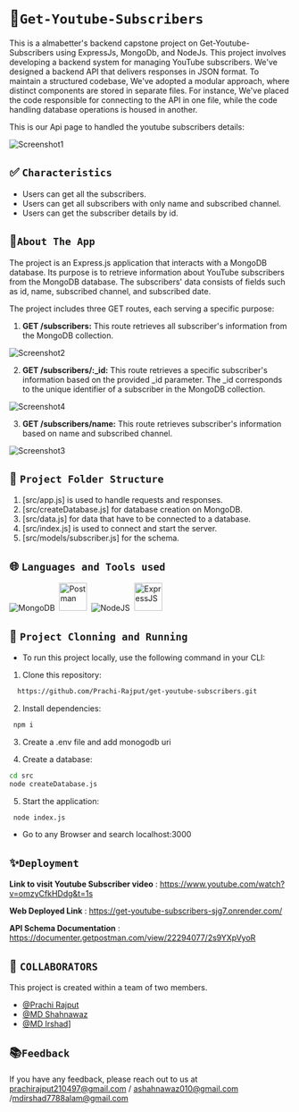# 💫`Get-Youtube-Subscribers`
This is a almabetter's backend capstone project on Get-Youtube-Subscribers using ExpressJs, MongoDb, and NodeJs.
This project involves developing a backend system for managing YouTube subscribers. We've designed a backend API that delivers responses in JSON format. To maintain a structured codebase, We've adopted a modular approach, where distinct components are stored in separate files. For instance, We've placed the code responsible for connecting to the API in one file, while the code handling database operations is housed in another.

This is our Api page to handled the youtube subscribers details:

![Screenshot1](https://github.com/Prachi-Rajput/get-youtube-subscribers/assets/113363553/37cd7664-49c7-41cc-a05e-9cfb761c3953)



## ✅ `Characteristics`

- Users can get all the subscribers.
- Users can get all subscribers with only name and subscribed channel.
- Users can get the subscriber details by id.


## 🍁`About The App`

The project is an Express.js application that interacts with a MongoDB database. Its purpose is to retrieve information about YouTube subscribers from the MongoDB database. The subscribers' data consists of fields such as id, name, subscribed channel, and subscribed date.


The project includes three GET routes, each serving a specific purpose:

1) **GET /subscribers:** This route retrieves all subscriber's information from the MongoDB collection. 

![Screenshot2](https://github.com/Prachi-Rajput/get-youtube-subscribers/assets/113363553/0f01e413-771b-44ba-a4ec-f3ebe777d814)



2) **GET /subscribers/:_id:** This route retrieves a specific subscriber's information based on the provided _id parameter. The _id corresponds to the unique identifier of a subscriber in the MongoDB collection. 

![Screenshot4](https://github.com/Prachi-Rajput/get-youtube-subscribers/assets/113363553/cc3fdecb-a3b5-486b-b68e-c7f79f8d9cff)


3) **GET /subscribers/name:** This route retrieves subscriber's information based on name and subscribed channel.

![Screenshot3](https://github.com/Prachi-Rajput/get-youtube-subscribers/assets/113363553/9c408b3b-2d79-49fe-9be0-3bfe43d27c33)



##  🌿 `Project Folder Structure`
1. [src/app.js]  is used to handle requests and responses.
2. [src/createDatabase.js]  for database creation on MongoDB.
3. [src/data.js]  for data that have to be connected to a database.
4. [src/index.js]  is used to connect and start the server.
5. [src/models/subscriber.js]  for the schema.


## 🌐 `Languages and Tools used`
 <div>
<img src="https://skills.thijs.gg/icons?i=mongodb" title="MongoDB" alt="MongoDB"/>&nbsp;
  <img src="https://avatars.githubusercontent.com/u/10251060?s=200&v=4" title="Postman" alt="Postman" width="50" height="50"/>&nbsp;
  <img src="https://skills.thijs.gg/icons?i=nodejs" title="NodeJS" alt="NodeJS" />&nbsp;
  <img src="https://cdn.icon-icons.com/icons2/2699/PNG/512/expressjs_logo_icon_169185.png" title="ExpressJS" alt="ExpressJS" width="50" height="50"/>&nbsp;  
</div>


## 🔧 `Project Clonning and Running`

- To run this project locally, use the following command in your CLI:

1. Clone this repository:

```bash
  https://github.com/Prachi-Rajput/get-youtube-subscribers.git
```

2. Install dependencies:

```bash
 npm i
```

3. Create a .env file and add monogodb uri

4. Create a database:

```bash
cd src
node createDatabase.js
```

5. Start the application:

```bash
 node index.js
```
- Go to any Browser and search localhost:3000

## ✨`Deployment`

**Link to visit Youtube Subscriber video** : https://www.youtube.com/watch?v=omzyCfkHDdg&t=1s

**Web Deployed Link** : https://get-youtube-subscribers-sjg7.onrender.com/

**API Schema Documentation** : https://documenter.getpostman.com/view/22294077/2s9YXpVyoR

## 🎋 `COLLABORATORS`
This project is created within a team of two members.

- [@Prachi Rajput](https://github.com/Prachi-Rajput)
- [@MD Shahnawaz](https://github.com/Shahnawaz1967)
- [@MD Irshad](https://github.com/Irshad7788github)]


##  📚`Feedback`

If you have any feedback, please reach out to us at prachirajput210497@gmail.com /
ashahnawaz010@gmail.com /mdirshad7788alam@gmail.com 
